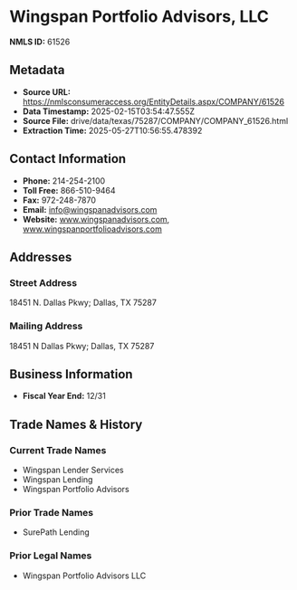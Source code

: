 # Wingspan Portfolio Advisors, LLC

**NMLS ID:** 61526

## Metadata
- **Source URL:** https://nmlsconsumeraccess.org/EntityDetails.aspx/COMPANY/61526
- **Data Timestamp:** 2025-02-15T03:54:47.555Z
- **Source File:** drive/data/texas/75287/COMPANY/COMPANY_61526.html
- **Extraction Time:** 2025-05-27T10:56:55.478392

## Contact Information
- **Phone:** 214-254-2100
- **Toll Free:** 866-510-9464
- **Fax:** 972-248-7870
- **Email:** info@wingspanadvisors.com
- **Website:** www.wingspanadvisors.com, www.wingspanportfolioadvisors.com

## Addresses
### Street Address
18451 N. Dallas Pkwy; Dallas, TX 75287

### Mailing Address
18451 N Dallas Pkwy; Dallas, TX 75287

## Business Information
- **Fiscal Year End:** 12/31

## Trade Names & History
### Current Trade Names
- Wingspan Lender Services
- Wingspan Lending
- Wingspan Portfolio Advisors

### Prior Trade Names
- SurePath Lending

### Prior Legal Names
- Wingspan Portfolio Advisors LLC
